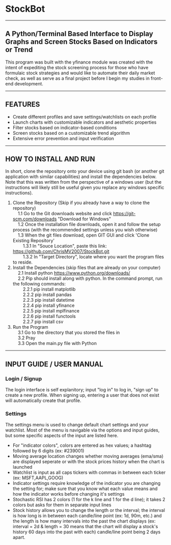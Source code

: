 # StockBot

<hr />

## A Python/Terminal Based Interface to Display Graphs and Screen Stocks Based on Indicators or Trend

This program was built with the yfinance module was created with the intent of expediting the stock screening process for those who have formulaic stock strategies and would like to automate their daily market check, as well as serve as a final project before I begin my studies in front-end development.

<hr />

## FEATURES
- Create different profiles and save settings/watchlists on each profile
- Launch charts with customizable indicators and aesthetic properties
- Filter stocks based on indicator-based conditions
- Screen stocks based on a customizable trend algorithm
- Extensive error prevention and input verification

<hr />

## HOW TO INSTALL AND RUN
In short, clone the repository onto your device using git bash (or another git application with similar capabilities) and install the dependencies below. Note that this was written from the perspective of a windows user (but the instructions will likely still be useful given you replace any windows specific instructions).
1. Clone the Repository (Skip if you already have a way to clone the repository)<br/>
&nbsp;&nbsp;&nbsp;&nbsp;1.1 Go to the Git downloads website and click https://git-scm.com/downloads "Download for Windows"<br/>
&nbsp;&nbsp;&nbsp;&nbsp;1.2 Once the installation file downloads, open it and follow the setup process (with the recommended settings unless you wish otherwise)<br/>
&nbsp;&nbsp;&nbsp;&nbsp;1.3 When the git files download, open GIT GUI and click 'Clone Existing Repository'<br/>
&nbsp;&nbsp;&nbsp;&nbsp;&nbsp;&nbsp;&nbsp;&nbsp;1.3.1 In "Souce Location", paste this link: https://github.com/ChrisMV2007/StockBot.git <br/>
&nbsp;&nbsp;&nbsp;&nbsp;&nbsp;&nbsp;&nbsp;&nbsp;1.3.2 In "Target Directory", locate where you want the program files to reside.<br/>
2. Install the Dependencies (skip files that are already on your computer)<br/>
&nbsp;&nbsp;&nbsp;&nbsp;2.1 Install python https://www.python.org/downloads/<br/>
&nbsp;&nbsp;&nbsp;&nbsp;2.2 Pip should install along with python. In the command prompt, run the following commands:<br/>
&nbsp;&nbsp;&nbsp;&nbsp;&nbsp;&nbsp;&nbsp;&nbsp;2.2.1 pip install matplotlib<br/>
&nbsp;&nbsp;&nbsp;&nbsp;&nbsp;&nbsp;&nbsp;&nbsp;2.2.2 pip install pandas<br/>
&nbsp;&nbsp;&nbsp;&nbsp;&nbsp;&nbsp;&nbsp;&nbsp;2.2.3 pip install datetime<br/>
&nbsp;&nbsp;&nbsp;&nbsp;&nbsp;&nbsp;&nbsp;&nbsp;2.2.4 pip install yfinance<br/>
&nbsp;&nbsp;&nbsp;&nbsp;&nbsp;&nbsp;&nbsp;&nbsp;2.2.5 pip install mplfinance<br/>
&nbsp;&nbsp;&nbsp;&nbsp;&nbsp;&nbsp;&nbsp;&nbsp;2.2.6 pip install functools<br/>
&nbsp;&nbsp;&nbsp;&nbsp;&nbsp;&nbsp;&nbsp;&nbsp;2.2.7 pip install csv<br/>
3. Run the Program<br/>
&nbsp;&nbsp;&nbsp;&nbsp;3.1 Go to the directory that you stored the files in<br/>
&nbsp;&nbsp;&nbsp;&nbsp;3.2 Pray<br/>
&nbsp;&nbsp;&nbsp;&nbsp;3.3 Open the main.py file with Python<br/>

<hr />

## INPUT GUIDE / USER MANUAL

### Login / Signup
The login interface is self explanitory; input "log in" to log in, "sign up" to create a new profile. When signing up, entering a user that does not exist will automatically create that profile.

### Settings
The settings menu is used to change default chart settings and your watchlist. Most of the menu is navigable via the options and input guides, but some specific aspects of the input are listed here.
- For "indicator colors", colors are entered as hex values; a hashtag followed by 6 digits (ex: #239001)
- Moving average location changes whether moving averages (ema/sma) are displayed seperate or with the stock prices history when the chart is launched
- Watchlist is input as all caps tickers with commas in between each ticker (ex: MSFT,AAPL,GOOG)
- Indicator settings require knowledge of the indicator you are changing the setting for; make sure that you know what each value means and how the indicator works before changing it's settings
- Stochastic RSI has 2 colors (1 for the k line and 1 for the d line); it takes 2 colors but asks for them in separate input lines
- Stock history allows you to change the length or the interval; the interval is how long is in between each candle/line point (ex: 1d, 90m, etc.) and the length is how many intervals into the past the chart displays (ex: interval = 2d & length = 30 means that the chart will display a stock's history 60 days into the past with each) candle/line point being 2 days apart.

### 
